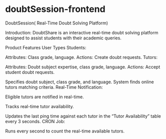 # doubtSession-frontend
DoubtSession( Real-Time Doubt Solving Platform)

Introduction:
DoubtShare is an interactive real-time doubt solving platform designed to assist students with their academic queries. 

Product Features
User Types Students:

Attributes: Class grade, language. Actions: Create doubt requests. Tutors:

Attributes: Doubt subject expertise, class grade, language. Actions: Accept student doubt requests.

Specifies doubt subject, class grade, and language. System finds online tutors matching criteria. Real-Time Notification:

Eligible tutors are notified in real-time.

Tracks real-time tutor availability.

Updates the last ping time against each tutor in the “Tutor Availability” table every 3 seconds. CRON Job:

Runs every second to count the real-time available tutors.
